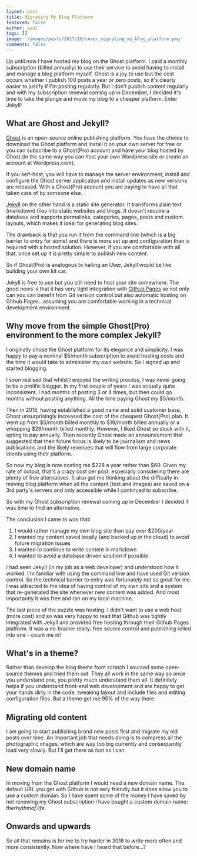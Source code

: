 ```yaml
---
layout: post
title: Migrating My Blog Platform 
featured: false
author: paul
tags: []
image: '/images/posts/2017/10/cover_migrating_my_blog_platform.png'
comments: false
---
```


Up until now I have hosted my blog on the Ghost platform. I paid a monthly subscription (billed annually) to use their service to avoid having to install and manage a blog platform myself. Ghost is a joy to use but the cost occurs whether I publish 100 posts a year or zero posts, so it's clearly easier to justify if I'm posting regularly. But I don't publish content regularly and with my subscription renewal coming up in December, I decided it's time to take the plunge and move my blog to a cheaper platform. Enter Jekyll!


## What are Ghost and Jekyll?

[Ghost](https://ghost.org) is an open-source online publishing platform. You have the choice to download the Ghost platform and install it on your own server for free or you can subscribe to a Ghost(Pro) account and have your blog hosted by Ghost (in the same way you can host your own Wordpress site or create an account at Wordpress.com).

If you self-host, you will have to manage the server environment, install and configure the Ghost server application and install updates as new versions are released. With a Ghost(Pro) account you are paying to have all that taken care of by someone else.

[Jekyll](https://jekyllrb.com/) on the other hand is a static site generator. It transforms plain text (markdown) files into static websites and blogs. It doesn't require a database and supports permalinks, categories, pages, posts and custom layouts, which makes it ideal for generating blog sites.

The drawback is that you run it from the command line (which is a big barrier to entry for some) and there is more set up and configuration than is required with a hosted solution. However, if you are comfortable with all that, once set up it is pretty simple to publish new content.

So if Ghost(Pro) is analogous to hailing an Uber, Jekyll would be like building your own kit car.

Jekyll is free to use but you still need to host your site somewhere. The good news is that it has very tight integration with [Github Pages](https://pages.github.com) so not only can you can benefit from Git version control but also automatic hosting on Github Pages...assuming you are comfortable working in a technical development environment.

## Why move from the simple Ghost(Pro) environment to the more complex Jekyll?

I originally chose the Ghost platform for its elegance and simplicity. I was happy to pay a nominal $5/month subscription to avoid hosting costs and the time it would take to administer my own website. So I signed up and started blogging.

I soon realised that whilst I enjoyed the writing process, I was never going to be a prolific blogger. In my first couple of years I was actually quite inconsistent. I had months of posting 3 or 4 times, but then could go months without posting anything. All the time paying Ghost my $5/month.

Then in 2016, having established a good name and solid customer base, Ghost unsurprisingly increased the cost of the cheapest Ghost(Pro) plan. It went up from $5/month billed monthly to $19/month billed annually or a whopping $29/month billed monthly. However, I liked Ghost so stuck with it, opting to pay annually. Then recently Ghost made an announcement that suggested that their future focus is likely to be journalism and news publications and the likely revenues that will flow from large corporate clients using their platform.

So now my blog is now costing me $228 a year rather than $60. Given my rate of output, that's a crazy cost per post, especially considering there are plenty of free alternatives. It also got me thinking about the difficulty in moving blog platform when all the content (text and images) are saved on a 3rd party's servers and only accessible while I continued to subscribe.

So with my Ghost subscription renewal coming up in December I decided it was time to find an alternative.

The conclusion I came to was that:

1. I would rather manage my own blog site than pay over $200/year
2. I wanted my content saved locally (and backed up in the cloud) to avoid future migration issues
3. I wanted to continue to write content in markdown
4. I wanted to avoid a database driven solution if possible

I had seen Jekyll (in my job as a web developer) and understood how it worked. I'm familiar with using the command line and have used Git version control. So the technical barrier to entry was fortunately not so great for me. I was attracted to the idea of having control of my own site and a system that re-generated the site whenever new content was added. And most importantly it was free and ran on my local machine.

The last piece of the puzzle was hosting. I didn't want to use a web host (more cost) and so was very happy to read that Github was tightly integrated with Jekyll and provided free hosting through their Github Pages platform. It was a no-brainer really: free source control and publishing rolled into one - count me in!

## What's in a theme?

Rather than develop the blog theme from scratch I sourced some open-source themes and tried them out. They all work in the same way so once you understand one, you pretty much understand them all. It definitely helps if you understand front-end web development and are happy to get your hands dirty in the code, tweaking layout and include files and editing configuration files. But a theme got me 95% of the way there.

## Migrating old content

I am going to start publishing brand new posts first and migrate my old posts over time. An important job that needs doing is to compress all the photographic images, which are way too big currently and consequently load very slowly. But I'll get there as fast as I can.

## New domain name

In moving from the Ghost platform I would need a new domain name. The default URL you get with Github is not very friendly but it does allow you to use a custom domain. So I have spent some of the money I have saved by not renewing my Ghost subscription I have bought a custom domain name: _therhythmof.life_.

## Onwards and upwards

So all that remains is for me to try harder in 2018 to write more often and more consistently. Now where have I heard that before...? 